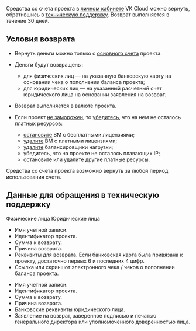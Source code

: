Средства со счета проекта в [личном кабинете](https://mcs.mail.ru/app/) VK Cloud можно вернуть, обратившись в [техническую поддержку](/ru/contacts). Возврат выполняется в течение 30 дней.

## Условия возврата

- Вернуть деньги можно только с [основного счета](../../start/balance/) проекта.
- Деньги будут возвращены:

  - для физических лиц — на указанную банковскую карту на основании чека о пополнении баланса проекта;
  - для юридических лиц — на указанный расчетный счет юридического лица на основании заявления на возврат.

- Возврат выполняется в валюте проекта.
- Если проект [не заморожен](/ru/base/account/concepts/projects#avtomaticheskaya-zamorozka-proekta), то [убедитесь](../detail/), что на нем не осталось платных ресурсов:

  - [остановите](/ru/base/iaas/vm-start/manage-vm/vm-state) ВМ с бесплатными лицензиями;
  - [удалите](/ru/base/iaas/vm-start/manage-vm/vm-delete) ВМ с платными лицензиями;
  - [удалите](/ru/networks/vnet/operations/manage-lb#udalenie-balansirovshchika-nagruzki) балансировщики нагрузки;
  - убедитесь, что на проекте не осталось плавающих IP;
  - остановите или удалите другие платные ресурсы.

<info>

Средства со счета проекта возможно вернуть за любой период использования счета.

</info>

## Данные для обращения в техническую поддержку

<tabs>
<tablist>
<tab>Физические лица</tab>
<tab>Юридические лица</tab>
</tablist>
<tabpanel>

- Имя учетной записи.
- Идентификатор проекта.
- Сумма к возврату.
- Причина возврата.
- Реквизиты для возврата. Если банковская карта была привязана к проекту, достаточно первых 6 и последних 4 цифр.
- Ссылка или скриншот электронного чека / чеков о пополнении баланса проекта.

</tabpanel>
<tabpanel>

- Имя учетной записи.
- Идентификатор проекта.
- Сумма к возврату.
- Причина возврата.
- Банковские реквизиты юридического лица.
- Заявление на возврат, заверенное подписью и печатью генерального директора или уполномоченного доверенностью лица.

</tabpanel>
</tabs>
